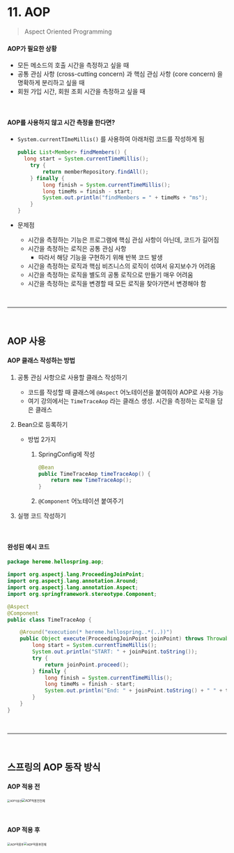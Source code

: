 # 11. AOP

> Aspect Oriented Programming

#### AOP가 필요한 상황

* 모든 메소드의 호출 시간을 측정하고 싶을 때
* 공통 관심 사항 (cross-cutting concern) 과 핵심 관심 사항 (core concern) 을 명확하게 분리하고 싶을 때
* 회원 가입 시간, 회원 조회 시간을 측정하고 싶을 때

<br>

#### AOP를 사용하지 않고 시간 측정을 한다면?

* `System.currentTImeMillis()` 를 사용하여 아래처럼 코드를 작성하게 됨

  ```java
  public List<Member> findMembers() {
  	long start = System.currentTimeMillis();
      try {
          return memberRepository.findAll();
      } finally {
          long finish = System.currentTimeMillis();
          long timeMs = finish - start;
          System.out.println("findMembers = " + timeMs + "ms");
      }
  }
  ```

* 문제점
  * 시간을 측정하는 기능은 프로그램에 핵심 관심 사항이 아닌데, 코드가 길어짐
  * 시간을 측정하는 로직은 공통 관심 사항
    * 따라서 해당 기능을 구현하기 위해 반복 코드 발생
  * 시간을 측정하는 로직과 핵심 비즈니스의 로직이 섞여서 유지보수가 어려움
  * 시간을 측정하는 로직을 별도의 공통 로직으로 만들기 매우 어려움
  * 시간을 측정하는 로직을 변경할 때 모든 로직을 찾아가면서 변경해야 함

<br>

---

<br>

## AOP 사용

#### AOP 클래스 작성하는 방법

1. 공통 관심 사항으로 사용할 클래스 작성하기

   * 코드를 작성할 때 클래스에  `@Aspect` 어노테이션을 붙여줘야 AOP로 사용 가능
   * 여기 강의에서는 `TimeTraceAop` 라는 클래스 생성. 시간을 측정하는 로직을 담은 클래스

2. Bean으로 등록하기

   * 방법 2가지

     1. SpringConfig에 작성

        ```java
        @Bean
        public TimeTraceAop timeTraceAop() {
            return new TimeTraceAop();
        }
        ```

     2. `@Component` 어노테이션 붙여주기

3. 실행 코드 작성하기

<br>

#### 완성된 예시 코드

```java
package hereme.hellospring.aop;

import org.aspectj.lang.ProceedingJoinPoint;
import org.aspectj.lang.annotation.Around;
import org.aspectj.lang.annotation.Aspect;
import org.springframework.stereotype.Component;

@Aspect
@Component
public class TimeTraceAop {

    @Around("execution(* hereme.hellospring..*(..))")
    public Object execute(ProceedingJoinPoint joinPoint) throws Throwable {
        long start = System.currentTimeMillis();
        System.out.println("START: " + joinPoint.toString());
        try {
            return joinPoint.proceed();
        } finally {
            long finish = System.currentTimeMillis();
            long timeMs = finish - start;
            System.out.println("End: " + joinPoint.toString() + " " + timeMs + "ms");
        }
    }
}
```

<br>

---

<br>

## 스프링의 AOP 동작 방식

#### AOP 적용 전

<img src="https://user-images.githubusercontent.com/71495290/188845946-1e2413a1-a60c-4edc-9f84-beeff5bb6161.PNG" alt="AOP적용전" style="zoom:40%;" /><img src="https://user-images.githubusercontent.com/71495290/188846152-141ca1bb-f02c-4ea0-8db2-9f6cde0652bb.PNG" alt="AOP적용전전체" style="zoom:49%;" />

<br>

#### AOP 적용 후

<img src="https://user-images.githubusercontent.com/71495290/188846347-2e6caa54-f346-4e90-8644-70e8b38a3000.PNG" alt="AOP적용후" style="zoom:45%;" /><img src="https://user-images.githubusercontent.com/71495290/188846477-d2e468d6-2fc1-4c3e-9535-207cb9467c2c.PNG" alt="AOP적용후전체" style="zoom:48%;" />